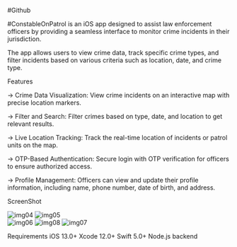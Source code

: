 #Github

#ConstableOnPatrol is an iOS app designed to assist law enforcement officers by providing a seamless interface to monitor crime incidents in their jurisdiction.

The app allows users to view crime data, track specific crime types, and filter incidents based on various criteria such as location, date, and crime type.

Features

-> Crime Data Visualization: View crime incidents on an interactive map with precise location markers.

-> Filter and Search: Filter crimes based on type, date, and location to get relevant results.

-> Live Location Tracking: Track the real-time location of incidents or patrol units on the map.

-> OTP-Based Authentication: Secure login with OTP verification for officers to ensure authorized access.

-> Profile Management: Officers can view and update their profile information, including name, phone number, date of birth, and address.

ScreenShot

![img04](https://github.com/user-attachments/assets/7a8a2d59-e073-4ce5-aa2a-3bb7b0123b4d) 
![img05](https://github.com/user-attachments/assets/0df43c5f-f6ab-455f-af1a-04215185bcb9)  
![img06](https://github.com/user-attachments/assets/664e94b7-8862-4a42-817e-1482c238add7)
![img08](https://github.com/user-attachments/assets/ecda0972-3bcc-4ca6-a6bc-7d641b5b8dde)
![img07](https://github.com/user-attachments/assets/92504362-dcb1-41c0-a645-29ed3c9f1fa6)


Requirements
iOS 13.0+
Xcode 12.0+
Swift 5.0+
Node.js backend
